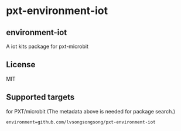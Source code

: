 # pxt-environment-iot


## environment-iot
A iot kits package for pxt-microbit

## License
MIT

## Supported targets
for PXT/microbit (The metadata above is needed for package search.)

```package
environment=github.com/lvsongsongsong/pxt-environment-iot
```
